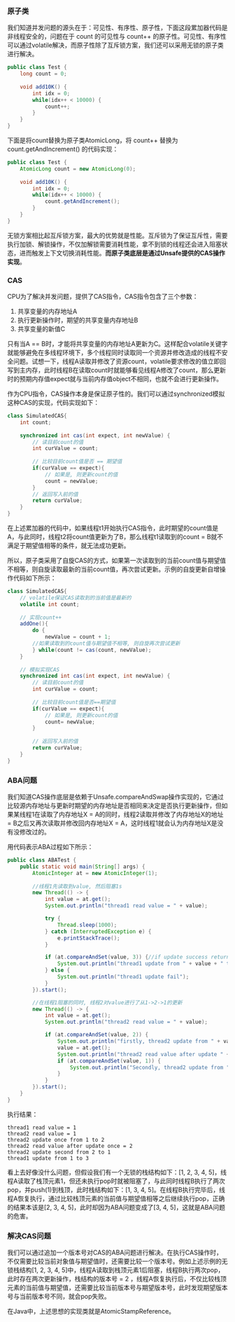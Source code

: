 ### 原子类

我们知道并发问题的源头在于：可见性、有序性、原子性，下面这段累加器代码是非线程安全的，问题在于 count 的可见性与 count++ 的原子性。可见性、有序性可以通过volatile解决，而原子性除了互斥锁方案，我们还可以采用无锁的原子类进行解决。

```java
public class Test {
    long count = 0;
    
    void add10K() {
        int idx = 0;
        while(idx++ < 10000) {
            count++;
        }
    }
}
```

下面是将count替换为原子类AtomicLong，将 count++ 替换为count.getAndIncrement() 的代码实现：

```java
public class Test {
    AtomicLong count = new AtomicLong(0);
    
    void add10K() {
        int idx = 0;
        while(idx++ < 10000) {
            count.getAndIncrement();
        }
    }
}
```

无锁方案相比起互斥锁方案，最大的优势就是性能。互斥锁为了保证互斥性，需要执行加锁、解锁操作，不仅加解锁需要消耗性能，拿不到锁的线程还会进入阻塞状态，进而触发上下文切换消耗性能。**而原子类底层是通过Unsafe提供的CAS操作实现**。



### CAS

CPU为了解决并发问题，提供了CAS指令，CAS指令包含了三个参数：

1. 共享变量的内存地址A
2. 执行更新操作时，期望的共享变量内存地址B
3. 共享变量的新值C

只有当A == B时，才能将共享变量的内存地址A更新为C。这样配合volatile关键字就能够避免在多线程环境下，多个线程同时读取同一个资源并修改造成的线程不安全问题。试想一下，线程A读取并修改了资源count，volatile要求修改的值立即回写到主内存，此时线程B在读取count时就能够看见线程A修改了count，那么更新时的预期内存值expect就与当前内存值object不相同，也就不会进行更新操作。

作为CPU指令，CAS操作本身是保证原子性的。我们可以通过synchronized模拟这种CAS的实现，代码实现如下：

```java
class SimulatedCAS{
    int count;
        
    synchronized int cas(int expect, int newValue) {
        // 读目前count的值
        int curValue = count;
        
        // 比较目前count值是否 == 期望值
        if(curValue == expect){
            // 如果是, 则更新count的值
            count = newValue;
        }
        // 返回写入前的值
        return curValue;
    }
}
```

在上述累加器的代码中，如果线程t1开始执行CAS指令，此时期望的count值是A，与此同时，线程t2将count值更新为了B，那么线程t1读取到的count = B就不满足于期望值相等的条件，就无法成功更新。

所以，原子类采用了自旋CAS的方式，如果第一次读取到的当前count值与期望值不相等，则自旋读取最新的当前count值，再次尝试更新。示例的自旋更新自增操作代码如下所示：

```java
class SimulatedCAS{
    // volatile保证CAS读取到的当前值是最新的
    volatile int count;
    
    // 实现count++
    addOne(){
        do {
            newValue = count + 1;
        //如果读取到的count值与期望值不相等, 则自旋再次尝试更新
        } while(count != cas(count, newValue);
    }
    
    // 模拟实现CAS
    synchronized int cas(int expect, int newValue) {
        // 读目前count的值
        int curValue = count;
        
        // 比较目前count值是否==期望值
        if(curValue == expect){
            // 如果是, 则更新count的值
            count= newValue;
        }
        
        // 返回写入前的值
        return curValue;
    }
}
```



### ABA问题

我们知道CAS操作底层是依赖于Unsafe.compareAndSwap操作实现的，它通过比较源内存地址与更新时期望的内存地址是否相同来决定是否执行更新操作，但如果某线程1在读取了内存地址X = A的同时，线程2读取并修改了内存地址X的地址 = B之后又再次读取并修改回内存地址X = A，这时线程1就会认为内存地址X是没有没修改过的。

用代码表示ABA过程如下所示：

```java
public class ABATest {
    public static void main(String[] args) {
        AtomicInteger at = new AtomicInteger(1);
		
		//线程1先读取到value, 然后阻塞1s
        new Thread(() -> {
            int value = at.get();
            System.out.println("thread1 read value = " + value);

            try {
                Thread.sleep(1000);
            } catch (InterruptedException e) {
                e.printStackTrace();
            }

            if (at.compareAndSet(value, 3)) {//if update success return true
                System.out.println("thread1 update from " + value + " to 3");
            } else {
                System.out.println("thread1 update fail");
            }
        }).start();

		//在线程1阻塞的同时, 线程2对value进行了从1->2->1的更新
        new Thread(() -> {
            int value = at.get();
            System.out.println("thread2 read value = " + value);

            if (at.compareAndSet(value, 2)) {
                System.out.println("firstly, thread2 update from " + value + " to 2");
                value = at.get();
                System.out.println("thread2 read value after update " + value);
                if (at.compareAndSet(value, 1)) {
                    System.out.println("Secondly, thread2 update from " + value + " to 1");
                }
            }
        }).start();
    }
}
```

执行结果：

```
thread1 read value = 1
thread2 read value = 1
thread2 update once from 1 to 2
thread2 read value after update once = 2
thread2 update second from 2 to 1
thread1 update from 1 to 3
```

看上去好像没什么问题，但假设我们有一个无锁的栈结构如下：[1, 2, 3, 4, 5]，线程A读取了栈顶元素1，但还未执行pop时就被阻塞了，与此同时线程B执行了两次pop，并push(1)到栈顶，此时栈结构如下：[1, 3, 4, 5]。在线程B执行完毕后，线程A恢复执行，通过比较栈顶元素的当前值与期望值相等之后继续执行pop，正确的结果本该是[2, 3, 4, 5]，此时却因为ABA问题变成了[3, 4, 5]，这就是ABA问题的危害。



### 解决CAS问题

我们可以通过追加一个版本号对CAS的ABA问题进行解决。在执行CAS操作时，不仅需要比较当前对象值与期望值时，还需要比较一个版本号。例如上述示例的无锁栈结构[1, 2, 3, 4, 5]中，线程A读取到栈顶元素1后阻塞，线程B执行两次pop，此时存在两次更新操作，栈结构的版本号 = 2 ，线程A恢复执行后，不仅比较栈顶元素的当前值与期望值，还需要比较当前版本号与期望版本号，此时发现期望版本号与当前版本号不同，就会pop失败。

在Java中，上述思想的实现类就是AtomicStampReference。